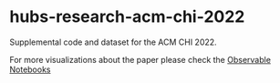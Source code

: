# hubs-research-acm-chi-2022
Supplemental code and dataset for the ACM CHI 2022.

For more visualizations about the paper please check the [Observable Notebooks](https://observablehq.com/@john-guerra/digital-proxemics-paper?collection=@john-guerra/digital-proxemics)

